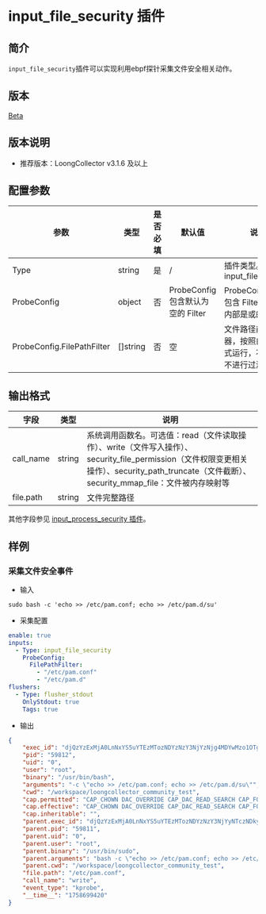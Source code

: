# input_file_security 插件

## 简介

`input_file_security`插件可以实现利用ebpf探针采集文件安全相关动作。

## 版本

[Beta](../../stability-level.md)

## 版本说明

* 推荐版本：LoongCollector v3.1.6 及以上

## 配置参数

|  **参数**  |  **类型**  |  **是否必填**  |  **默认值**  |  **说明**  |
| --- | --- | --- | --- | --- |
|  Type  |  string  |  是  |  /  |  插件类型。固定为input\_file\_security  |
|  ProbeConfig  |  object  |  否  |  ProbeConfig 包含默认为空的 Filter  |  ProbeConfig 内部包含 Filter，Filter 内部是或的关系  |
|  ProbeConfig.FilePathFilter  |  []string  |  否  |  空  |  文件路径前缀过滤器，按照白名单模式运行，不填表示不进行过滤  |

## 输出格式

| 字段 | 类型 | 说明 |
| --- | --- | --- |
| call\_name | string | 系统调用函数名。可选值：read（文件读取操作）、write（文件写入操作）、security_file_permission（文件权限变更相关操作）、security_path_truncate（文件截断）、security_mmap_file：文件被内存映射等 |
| file.path | string | 文件完整路径 |

其他字段参见 [input_process_security 插件](input-process-security.md)。

## 样例

### 采集文件安全事件

* 输入

``` shell
sudo bash -c 'echo >> /etc/pam.conf; echo >> /etc/pam.d/su'
```

* 采集配置

```yaml
enable: true
inputs:
  - Type: input_file_security
    ProbeConfig:
      FilePathFilter: 
        - "/etc/pam.conf"
        - "/etc/pam.d"
flushers:
  - Type: flusher_stdout
    OnlyStdout: true
    Tags: true
```

* 输出

```json
{
    "exec_id": "djQzYzExMjA0LnNxYS5uYTEzMTozNDYzNzY3NjYzNjg4MDYwMzo1OTgxMg==",
    "pid": "59812",
    "uid": "0",
    "user": "root",
    "binary": "/usr/bin/bash",
    "arguments": "-c \"echo >> /etc/pam.conf; echo >> /etc/pam.d/su\"",
    "cwd": "/workspace/loongcollector_community_test",
    "cap.permitted": "CAP_CHOWN DAC_OVERRIDE CAP_DAC_READ_SEARCH CAP_FOWNER CAP_FSETID CAP_KILL CAP_SETGID CAP_SETUID CAP_SETPCAP CAP_LINUX_IMMUTABLE CAP_NET_BIND_SERVICE CAP_NET_BROADCAST CAP_NET_ADMIN CAP_NET_RAW CAP_IPC_LOCK CAP_IPC_OWNER CAP_SYS_MODULE CAP_SYS_RAWIO CAP_SYS_CHROOT CAP_SYS_PTRACE CAP_SYS_PACCT CAP_SYS_ADMIN CAP_SYS_BOOT CAP_SYS_NICE CAP_SYS_RESOURCE CAP_SYS_TIME CAP_SYS_TTY_CONFIG CAP_MKNOD CAP_LEASE CAP_AUDIT_WRITE CAP_AUDIT_CONTROL CAP_SETFCAP CAP_MAC_OVERRIDE CAP_MAC_ADMIN CAP_SYSLOG CAP_WAKE_ALARM CAP_BLOCK_SUSPEND CAP_AUDIT_READ CAP_PERFMON CAP_BPF CAP_CHECKPOINT_RESTORE",
    "cap.effective": "CAP_CHOWN DAC_OVERRIDE CAP_DAC_READ_SEARCH CAP_FOWNER CAP_FSETID CAP_KILL CAP_SETGID CAP_SETUID CAP_SETPCAP CAP_LINUX_IMMUTABLE CAP_NET_BIND_SERVICE CAP_NET_BROADCAST CAP_NET_ADMIN CAP_NET_RAW CAP_IPC_LOCK CAP_IPC_OWNER CAP_SYS_MODULE CAP_SYS_RAWIO CAP_SYS_CHROOT CAP_SYS_PTRACE CAP_SYS_PACCT CAP_SYS_ADMIN CAP_SYS_BOOT CAP_SYS_NICE CAP_SYS_RESOURCE CAP_SYS_TIME CAP_SYS_TTY_CONFIG CAP_MKNOD CAP_LEASE CAP_AUDIT_WRITE CAP_AUDIT_CONTROL CAP_SETFCAP CAP_MAC_OVERRIDE CAP_MAC_ADMIN CAP_SYSLOG CAP_WAKE_ALARM CAP_BLOCK_SUSPEND CAP_AUDIT_READ CAP_PERFMON CAP_BPF CAP_CHECKPOINT_RESTORE",
    "cap.inheritable": "",
    "parent.exec_id": "djQzYzExMjA0LnNxYS5uYTEzMTozNDYzNzY3NjYyNTczNDkyNjo1OTgxMQ==",
    "parent.pid": "59811",
    "parent.uid": "0",
    "parent.user": "root",
    "parent.binary": "/usr/bin/sudo",
    "parent.arguments": "bash -c \"echo >> /etc/pam.conf; echo >> /etc/pam.d/su\"",
    "parent.cwd": "/workspace/loongcollector_community_test",
    "file.path": "/etc/pam.conf",
    "call_name": "write",
    "event_type": "kprobe",
    "__time__": "1758699420"
}
```
